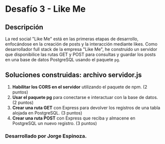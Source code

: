 # Desafío 3 - Like Me

## Descripción

La red social "Like Me" está en las primeras etapas de desarrollo, enfocándose en la creación de posts y la interacción mediante likes. 
Como desarrollador full stack de la empresa "Like Me", he construido un servidor que disponibilice las rutas GET y POST para consultas y 
guardar los posts en una base de datos PostgreSQL usando el paquete `pg`.

## Soluciones construidas: archivo servidor.js

1. **Habilitar los CORS en el servidor** utilizando el paquete de npm. (2 puntos)
2. **Usar el paquete pg** para conectarse e interactuar con la base de datos. (2 puntos)
3. **Crear una ruta GET** con Express para devolver los registros de una tabla alojada en PostgreSQL. (3 puntos)
4. **Crear una ruta POST** con Express que reciba y almacene en PostgreSQL un nuevo registro. (3 puntos)

### Desarrollado por Jorge Espinoza.
